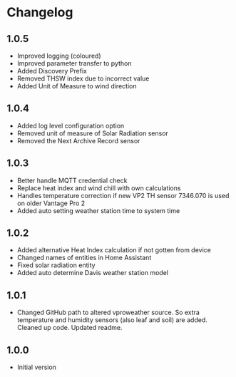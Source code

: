 # Changelog

## 1.0.5

- Improved logging (coloured)
- Improved parameter transfer to python
- Added Discovery Prefix
- Removed THSW index due to incorrect value
- Added Unit of Measure to wind direction

## 1.0.4

- Added log level configuration option
- Removed unit of measure of Solar Radiation sensor
- Removed the Next Archive Record sensor

## 1.0.3

- Better handle MQTT credential check
- Replace heat index and wind chill with own calculations
- Handles temperature correction if new VP2 TH sensor 7346.070 is used on older Vantage Pro 2
- Added auto setting weather station time to system time

## 1.0.2

- Added alternative Heat Index calculation if not gotten from device
- Changed names of entities in Home Assistant
- Fixed solar radiation entity
- Added auto determine Davis weather station model

## 1.0.1

- Changed GitHub path to altered vproweather source. So extra temperature and humidity sensors (also leaf and soil) are added. Cleaned up code. Updated readme.

## 1.0.0

- Initial version